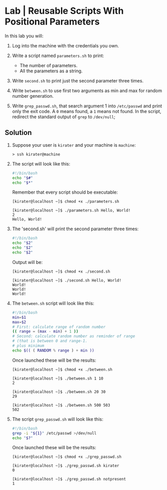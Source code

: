 # Lab | Reusable Scripts With Positional Parameters

In this lab you will:

1. Log into the machine with the credentials you own.
2. Write a script named `parameters.sh` to print:

   - The number of parameters.
   - All the parameters as a string.

3. Write `second.sh` to print just the second parameter three times.
4. Write `between.sh` to use first two arguments as min and max for random
   number generation.
5. Write `grep_passwd.sh`, that search argument 1 into `/etc/passwd` and print
   only the exit code. A `0` means found, a `1` means not found.
   In the script, redirect the standard output of `grep` to `/dev/null`;

## Solution

1. Suppose your user is `kirater` and your machine is `machine`:

   ```console
   > ssh kirater@machine
   ```

2. The script will look like this:

   ```bash
   #!/bin/bash
   echo "$#"
   echo "$*"
   ```

   Remember that every script should be executable:

   ```console
   [kirater@localhost ~]$ chmod +x ./parameters.sh

   [kirater@localhost ~]$ ./parameters.sh Hello, World!
   2
   Hello, World!
   ```

3. The 'second.sh' will print the second parameter three times:

   ```bash
   #!/bin/bash
   echo "$2"
   echo "$2"
   echo "$2"
   ```

   Output will be:

   ```console
   [kirater@localhost ~]$ chmod +x ./second.sh

   [kirater@localhost ~]$ ./second.sh Hello, World!
   World!
   World!
   World!
   ```

4. The `between.sh` script will look like this:

   ```bash
   #!/bin/bash
   min=$1
   max=$2
   # First: calculate range of random number
   (( range = (max - min) + 1 ))
   # Second: calculate random number as reminder of range
   # (that is between 0 and range-1.
   # plus minimum
   echo $(( ( RANDOM % range ) + min ))
   ```

   Once launched these will be the results:

   ```console
   [kirater@localhost ~]$ chmod +x ./between.sh

   [kirater@localhost ~]$ ./between.sh 1 10
   2

   [kirater@localhost ~]$ ./between.sh 20 30
   29

   [kirater@localhost ~]$ ./between.sh 500 503
   502
   ```

5. The script `grep_passwd.sh` will look like this:

   ```bash
   #!/bin/bash
   grep -i "${1}" /etc/passwd >/dev/null
   echo "$?"
   ```

   Once launched these will be the results:

   ```console
   [kirater@localhost ~]$ chmod +x ./grep_passwd.sh

   [kirater@localhost ~]$ ./grep_passwd.sh kirater
   0

   [kirater@localhost ~]$ ./grep_passwd.sh notpresent
   1
   ```
